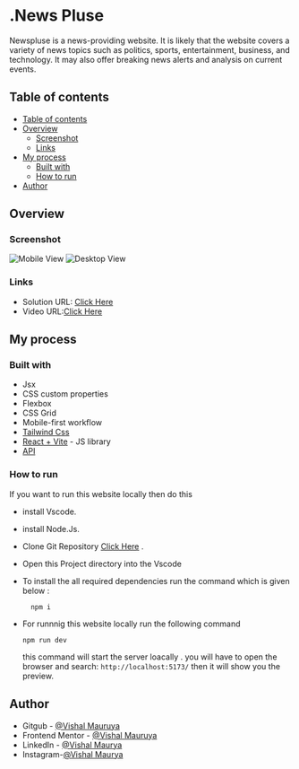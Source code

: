<h1> .News Pluse</h1>
<p> Newspluse is a news-providing website. It is likely that the website covers a variety of news topics such as politics, sports, entertainment, business, and technology. It may also offer breaking news alerts and analysis on current events.</p>


## Table of contents

- [Table of contents](#table-of-contents)
- [Overview](#overview)
  - [Screenshot](#screenshot)
  - [Links](#links)
- [My process](#my-process)
  - [Built with](#built-with)
  - [How to run](#how-to-run)
- [Author](#author)


## Overview
### Screenshot

![Mobile View](./src/assets/images/mobile.png)
![Desktop View](./src/assets/images/desktop.png)

### Links

- Solution URL: [Click Here](https://github.com/VishalMauryastp/News-App)
- Video URL:[Click Here](https://drive.google.com/file/d/19p4hP1h99Cl4B_GU7wDb8OH7LQ96Qoqy/view?usp=share_link)

## My process

### Built with

- Jsx
- CSS custom properties
- Flexbox
- CSS Grid
- Mobile-first workflow
- [Tailwind Css](https://tailwindcss.com)
- [React + Vite](https://reactjs.org/) - JS library
- [API](newsapi.org)
  
### How to run

  If you want to run this website locally then do this
  
 -  install Vscode.  
 -  install Node.Js.
 -  Clone Git Repository [Click Here](https://github.com/VishalMauryastp/News-App.git ) .
 -  Open this  Project directory  into the Vscode 
 -  To install the all required dependencies run the command which is given below :
    
    ```
      npm i
    ```  
- For runnnig this website locally run the following command
  ```
  npm run dev
  ```
  this command  will start the server loacally . you will have to open the browser and search:  ``http://localhost:5173/``  then it will show you the preview.

 

## Author

- Gitgub - [@Vishal Mauruya](https://github.com/VishalMauryastp)
- Frontend Mentor - [@Vishal Mauruya](https://www.frontendmentor.io/profile/VishalMauryastp)
- LinkedIn - [@Vishal Maurya](https://www.linkedin.com/in/in-vishalmaurya/)
- Instagram-[@Vishal Maurya](https://www.instagram.com/VishalMauryastp)

